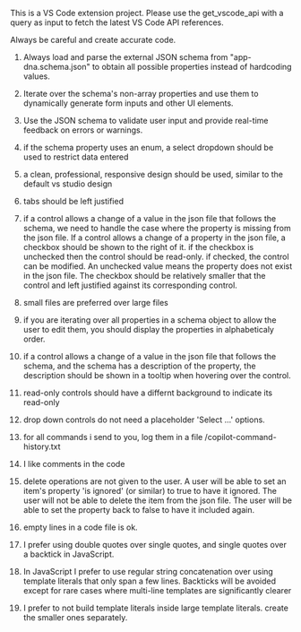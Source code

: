 <!-- Use this file to provide workspace-specific custom instructions to Copilot. For more details, visit https://code.visualstudio.com/docs/copilot/copilot-customization#_use-a-githubcopilotinstructionsmd-file -->

This is a VS Code extension project. Please use the get_vscode_api with a query as input to fetch the latest VS Code API references.

Always be careful and create accurate code.

1. Always load and parse the external JSON schema from "app-dna.schema.json" to obtain all possible properties instead of hardcoding values.

2. Iterate over the schema's non-array properties and use them to dynamically generate form inputs and other UI elements.

3. Use the JSON schema to validate user input and provide real-time feedback on errors or warnings.

4. if the schema property uses an enum, a select dropdown should be used to restrict data entered

5. a clean, professional, responsive design should be used, similar to the default vs studio design


6. tabs should be left justified

7. if a control allows a change of a value in the json file that follows the schema, we need to handle the case where the property is missing from the json file. If a control allows a change of a property in the json file, a checkbox should be shown to the right of it.  if the checkbox is unchecked then the control should be read-only. if checked, the control can be modified.  An unchecked value means the property does not exist in the json file. The checkbox should be relatively smaller that the control and left justified against its corresponding control.

8. small files are preferred over large files

9. if you are iterating over all properties in a schema object to allow the user to edit them, you should display the properties in alphabeticaly order.

10. if a control allows a change of a value in the json file that follows the schema, and the schema has a description of the property, the description should be shown in a tooltip when hovering over the control.

11. read-only controls should have a differnt background to indicate its read-only
 
12. drop down controls do not need a placeholder 'Select ...' options.

13. for all commands i send to you, log them in a file /copilot-command-history.txt

14. I like comments in the code

15. delete operations are not given to the user.  A user will be able to set an item's property 'is ignored' (or similar) to true to have it ignored.  The user will not be able to delete the item from the json file.  The user will be able to set the property back to false to have it included again.

16. empty lines in a code file is ok.

17. I prefer using double quotes over single quotes, and single quotes over a backtick in JavaScript.

18. In JavaScript I prefer to use regular string concatenation over using template literals that only span a few lines. Backticks will be avoided except for rare cases where multi-line templates are significantly clearer

19. I prefer to not build template literals inside large template literals. create the smaller ones separately.
